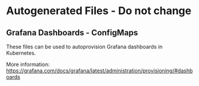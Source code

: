 # Autogenerated Files - Do not change

## Grafana Dashboards - ConfigMaps

These files can be used to autoprovision Grafana dashboards in Kubernetes.

More information: <https://grafana.com/docs/grafana/latest/administration/provisioning/#dashboards>
